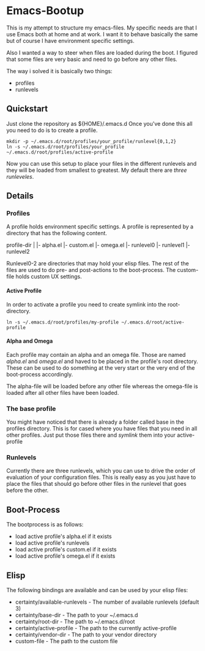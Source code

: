 # Emacs-Bootup

This is my attempt to structure my emacs-files. My specific needs are that I use Emacs both at home and at work. I want it to behave
basically the same but of course I have environment specific settings.

Also I wanted a way to steer when files are loaded during the boot. I figured that some files are very basic and need to go before
any other files.

The way i solved it is basically two things:

* profiles
* runlevels

## Quickstart

Just clone the repository as ${HOME}/.emacs.d
Once you've done this all you need to do is to create a profile.

    mkdir -p ~/.emacs.d/root/profiles/your_profile/runlevel{0,1,2}
    ln -s ~/.emacs.d/root/profiles/your_profile ~/.emacs.d/root/profiles/active-profile

Now you can use this setup to place your files in the different runlevels and they will be loaded
from smallest to greatest. My default there are *three runleveles*.


## Details

### Profiles

A profile holds environment specific settings. A profile is represented by a directory that has the following content.

 profile-dir
   |
   |- alpha.el
   |- custom.el
   |- omega.el
   |- runlevel0
   |- runlevel1
   |- runlevel2

Runlevel0-2 are directories that may hold your elisp files. The rest of the files are used to do pre- and post-actions to the boot-process.
The custom-file holds custom UX settings.

#### Active Profile

In order to activate a profile you need to create  symlink into the root-directory.

    ln -s ~/.emacs.d/root/profiles/my-profile ~/.emacs.d/root/active-profile

#### Alpha and Omega

Each profile may contain an alpha and an omega file. Those are named
*alpha.el* and *omega.el* and haved to be placed in the profile's root directory.
These can be used to do something at the very start or the very end of the boot-process
accordingly.

The alpha-file will be loaded before any other file whereas the omega-file is loaded
after all other files have been loaded. 

### The base profile

You might have noticed that there is already a folder called base in the profiles directory.
This is for cased where you have files that you need in all other profiles.
Just put those files there and *symlink* them into your active-profile

### Runlevels

Currently there are three runlevels, which you can use to drive the order of evaluation of your
configuration files. This is really easy as you just have to place the files that should go before 
other files in the runlevel that goes before the other.

## Boot-Process

The bootprocess is as follows:

* load active profile's alpha.el if it exists
* load active profile's runlevels
* load active profile's custom.el if it exists
* load active profile's omega.el if it exists

## Elisp

The following bindings are available and can be used by your elisp files:

* certainty/available-runlevels - The number of available runlevels (default 3)
* certainty/base-dir - The path to your ~/.emacs.d
* certainty/root-dir - The path to ~/.emacs.d/root
* certainty/active-profile - The path to the currently active-profile
* certainty/vendor-dir - The path to your vendor directory
* custom-file - The path to the custom file


